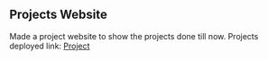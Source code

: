 ## Projects Website
Made a project website to show the projects done till now.
Projects deployed link: [Project](https://projects-hari2k4.vercel.app/)
